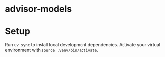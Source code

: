 # advisor-models

# Setup

Run ```uv sync``` to install local development dependencies. Activate your virtual environment with ```source .venv/bin/activate```.